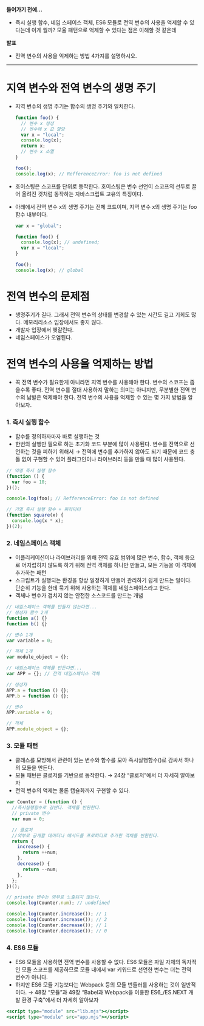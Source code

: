 **들어가기 전에…**

- 즉시 실행 함수, 네임 스페이스 객체, ES6 모듈로 전역 변수의 사용을 억제할 수 있다는데 이게 뭘까? 모율 패턴으로 억제할 수 있다는 점은 이해할 것 같은데

**발표**

- 전역 변수의 사용을 억제하는 방법 4가지를 설명하시오.

---

# 지역 변수와 전역 변수의 생명 주기

- 지역 변수의 생명 주기는 함수의 생명 주기와 일치한다.

  ```jsx
  function foo() {
    // 변수 x 생성
    // 변수에 x 값 할당
    var x = "local";
    console.log(x);
    return x;
    // 변수 x 소멸
  }

  foo();
  console.log(x); // RefferenceError: foo is not defined
  ```

- 호이스팅은 스코프를 단위로 동작한다. 호이스팅은 변수 선언이 스코프의 선두로 끌어 올려진 것처럼 동작하는 자바스크립트 고유의 특징이다.
- 아래에서 전역 변수 x의 생명 주기는 전체 코드이며, 지역 변수 x의 생명 주기는 foo 함수 내부이다.

  ```jsx
  var x = "global";

  function foo() {
    console.log(x); // undefined;
    var x = "local";
  }

  foo();
  console.log(x); // global
  ```

# 전역 변수의 문제점

- 생명주기가 길다. 그래서 전역 변수의 상태를 변경할 수 있는 시간도 길고 기회도 많다. 메모리리소스 입장에서도 좋지 않다.
- 개발자 입장에서 헷갈린다.
- 네임스페이스가 오염된다.

# 전역 변수의 사용을 억제하는 방법

- 꼭 전역 변수가 필요한게 아니라면 지역 변수를 사용해야 한다. 변수의 스코프는 좁을수록 좋다. 전역 변수를 절대 사용하지 말하는 의미는 아니지만, 무분별한 전역 변수의 남발은 억제해야 한다. 전역 변수의 사용을 억제할 수 있는 몇 가지 방법을 알아보자.

### 1. 즉시 실행 함수

- 함수를 정의하자마자 바로 실행하는 것
- 한번의 실행만 필요로 하는 초기화 코드 부분에 많이 사용된다. 변수를 전역으로 선언하는 것을 피하기 위해서 → 전역에 변수를 추가하지 않아도 되기 때문에 코드 충돌 없이 구현할 수 있어 플러그인이나 라이브러리 등을 만들 때 많이 사용된다.

```jsx
// 익명 즉시 실행 함수
(function () {
  var foo = 10;
})();

console.log(foo); // RefferenceError: foo is not defined
```

```jsx
// 기명 즉시 실행 함수 + 파라미터
(function square(x) {
  console.log(x * x);
})(2);
```

### 2. 네임스페이스 객체

- 어플리케이션이나 라이브러리를 위해 전역 유효 범위에 많은 변수, 함수, 객체 등으로 어지럽히지 않도록 하기 위해 전역 객체를 하나만 만들고, 모든 기능을 이 객체에 추가하는 패턴
- 스크립트가 실행되는 환경을 항상 일정하게 만들어 관리하기 쉽게 만드는 일이다. 단순히 기능을 한데 묶기 위해 사용하는 객체를 네임스페이스라고 한다.
- 객체나 변수가 겹치지 않는 안전한 소스코드를 만드는 개념

```jsx
// 네임스페이스 객체를 만들지 않는다면...
// 생성자 함수 2개
function a() {}
function b() {}

// 변수 1개
var variable = 0;

// 객체 1개
var module_object = {};
```

```jsx
// 네임스페이스 객체를 만든다면...
var APP = {}; // 전역 네임스페이스 객체

// 생성자
APP.a = function () {};
APP.b = function () {};

// 변수
APP.variable = 0;

// 객체
APP.module_object = {};
```

### 3. 모듈 패턴

- 클래스를 모방해서 관련이 있는 변수와 함수를 모아 즉시실행함수()로 감싸서 하나의 모듈을 만든다.
- 모듈 패턴은 클로저를 기반으로 동작한다. → 24장 “클로저”에서 더 자세히 알아보자
- 전역 변수의 억제는 물론 캡슐화까지 구현할 수 있다.

```jsx
var Counter = (function () {
  //즉시실행함수로 감싼다. 객체를 반환한다.
  // private 변수
  var num = 0;

  // 클로저
  //외부로 공개할 데이터나 메서드를 프로퍼티로 추가한 객체를 반환한다.
  return {
    increase() {
      return ++num;
    },
    decrease() {
      return --num;
    },
  };
})();

// private 변수는 외부로 노출되지 않는다.
console.log(Counter.num); // undefined

console.log(Counter.increase()); // 1
console.log(Counter.increase()); // 2
console.log(Counter.decrease()); // 1
console.log(Counter.decrease()); // 0
```

### 4. ES6 모듈

- ES6 모듈을 사용하면 전역 변수를 사용할 수 없다. ES6 모듈은 파일 자체의 독자적인 모듈 스코프를 제공하므로 모듈 내에서 var 키워드로 선언한 변수는 더는 전역 변수가 아니다.
- 하지만 ES6 모듈 기능보다는 Webpack 등의 모듈 번들러를 사용하는 것이 일반적이다. → 48장 “모듈”과 49장 “Babel과 Webpack을 이용한 ES6\_/ES.NEXT 개발 환경 구축”에서 더 자세히 알아보자

```jsx
<script type="module" src="lib.mjs"></script>
<script type="module" src="app.mjs"></script>
```
